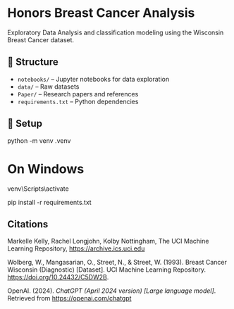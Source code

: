 # Honors Breast Cancer Analysis

Exploratory Data Analysis and classification modeling using the Wisconsin Breast Cancer dataset.

## 📁 Structure

- `notebooks/` – Jupyter notebooks for data exploration
- `data/` – Raw datasets
- `Paper/` – Research papers and references
- `requirements.txt` – Python dependencies


## 🚀 Setup

python -m venv .venv

# On Windows
venv\Scripts\activate

pip install -r requirements.txt

## Citations
Markelle Kelly, Rachel Longjohn, Kolby Nottingham,
The UCI Machine Learning Repository, https://archive.ics.uci.edu

Wolberg, W., Mangasarian, O., Street, N., & Street, W. (1993). Breast Cancer Wisconsin (Diagnostic) [Dataset]. UCI Machine Learning Repository. https://doi.org/10.24432/C5DW2B.

OpenAI. (2024). *ChatGPT (April 2024 version) [Large language model]*. Retrieved from https://openai.com/chatgpt

